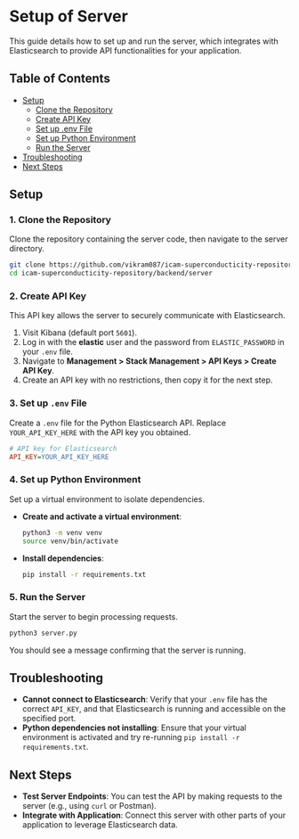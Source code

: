 # Setup of Server

This guide details how to set up and run the server, which integrates with Elasticsearch to provide API functionalities for your application.

## Table of Contents
- [Setup](#setup)
  - [Clone the Repository](#1-clone-the-repository)
  - [Create API Key](#2-create-api-key)
  - [Set up .env File](#3-set-up-env-file)
  - [Set up Python Environment](#4-setup-python-environment)
  - [Run the Server](#5-run-the-server)
- [Troubleshooting](#troubleshooting)
- [Next Steps](#next-steps)

## Setup

### 1. Clone the Repository

Clone the repository containing the server code, then navigate to the server directory.

   ```bash
   git clone https://github.com/vikram087/icam-superconducticity-repository.git
   cd icam-superconducticity-repository/backend/server
   ```

### 2. Create API Key

This API key allows the server to securely communicate with Elasticsearch.

1. Visit Kibana (default port `5601`).
2. Log in with the **elastic** user and the password from `ELASTIC_PASSWORD` in your `.env` file.
3. Navigate to **Management > Stack Management > API Keys > Create API Key**.
4. Create an API key with no restrictions, then copy it for the next step.

### 3. Set up `.env` File

Create a `.env` file for the Python Elasticsearch API. Replace `YOUR_API_KEY_HERE` with the API key you obtained.

   ```ini
   # API key for Elasticsearch
   API_KEY=YOUR_API_KEY_HERE
   ```

### 4. Set up Python Environment

Set up a virtual environment to isolate dependencies.

   - **Create and activate a virtual environment**:
     ```bash
     python3 -m venv venv
     source venv/bin/activate
     ```

   - **Install dependencies**:
     ```bash
     pip install -r requirements.txt
     ```

### 5. Run the Server

Start the server to begin processing requests.

   ```bash
   python3 server.py
   ```

   You should see a message confirming that the server is running.

## Troubleshooting

- **Cannot connect to Elasticsearch**: Verify that your `.env` file has the correct `API_KEY`, and that Elasticsearch is running and accessible on the specified port.
- **Python dependencies not installing**: Ensure that your virtual environment is activated and try re-running `pip install -r requirements.txt`.

## Next Steps

- **Test Server Endpoints**: You can test the API by making requests to the server (e.g., using `curl` or Postman).
- **Integrate with Application**: Connect this server with other parts of your application to leverage Elasticsearch data.
